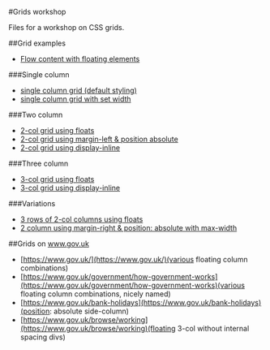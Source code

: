 #Grids workshop

Files for a workshop on CSS grids.

##Grid examples

* [Flow content with floating elements](http://jsbin.com/AfAzaMiP/1/)

###Single column

* [single column grid (default styling)](http://jsbin.com/acURoyu/3/)
* [single column grid with set width](http://jsbin.com/izamOFIK/1/)

###Two column

* [2-col grid using floats](http://jsbin.com/OLaXulI/9/)
* [2-col grid using margin-left & position absolute](http://jsbin.com/ItIMIfiG/4/)
* [2-col grid using display-inline](http://jsbin.com/IfUZubO/2/)

###Three column

* [3-col grid using floats](http://jsbin.com/OLaXulI/8/)
* [3-col grid using display-inline](http://jsbin.com/UVeWuJe/1/)

###Variations

* [3 rows of 2-col columns using floats](http://jsbin.com/OLaXulI/10)
* [2 column using margin-right & position: absolute with max-width](http://jsbin.com/akEVaRi/2/)

##Grids on www.gov.uk

* [https://www.gov.uk/](https://www.gov.uk/)(various floating column combinations)
* [https://www.gov.uk/government/how-government-works](https://www.gov.uk/government/how-government-works)(various floating column combinations, nicely named)
* [https://www.gov.uk/bank-holidays](https://www.gov.uk/bank-holidays)(position: absolute side-column)
* [https://www.gov.uk/browse/working](https://www.gov.uk/browse/working)(floating 3-col without internal spacing divs)
